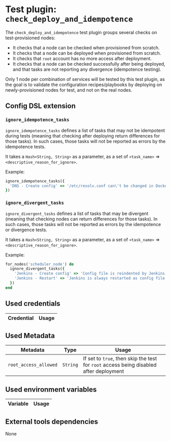 # Test plugin: `check_deploy_and_idempotence`

The `check_deploy_and_idempotence` test plugin groups several checks on test-provisioned nodes:
* It checks that a node can be checked when provisioned from scratch.
* It checks that a node can be deployed when provisioned from scratch.
* It checks that `root` account has no more access after deployment.
* It checks that a node can be checked successfully after being deployed, and that tasks are not reporting any divergence (idempotence testing).

Only 1 node per combination of services will be tested by this test plugin, as the goal is to validate the configuration recipes/playbooks by deploying on newly-provisioned nodes for test, and not on the real nodes.

## Config DSL extension

### `ignore_idempotence_tasks`

`ignore_idempotence_tasks` defines a list of tasks that may not be idempotent during tests (meaning that checking after deploying return differences for those tasks). In such cases, those tasks will not be reported as errors by the idempotence tests.

It takes a `Hash<String, String>` as a parameter, as a set of `<task_name>` => `<descriptive_reason_for_ignore>`.

Example:
```ruby
ignore_idempotence_tasks({
  'DNS - Create config' => '/etc/resolv.conf can\'t be changed in Docker test nodes, so checking always report it as different'
})

```

### `ignore_divergent_tasks`

`ignore_divergent_tasks` defines a list of tasks that may be divergent (meaning that checking nodes can return differences for those tasks). In such cases, those tasks will not be reported as errors by the idempotence or divergence tests.

It takes a `Hash<String, String>` as a parameter, as a set of `<task_name>` => `<descriptive_reason_for_ignore>`.

Example:
```ruby
for_nodes('scheduler_node') do
  ignore_divergent_tasks({
    'Jenkins - Create config' => 'Config file is reindented by Jenkins, so always appears different',
    'Jenkins - Restart' => 'Jenkins is always restarted as config file is different when deploying'
  })
end
```

## Used credentials

| Credential | Usage
| --- | --- |

## Used Metadata

| Metadata | Type | Usage
| --- | --- | --- |
| `root_access_allowed` | `String` | If set to `true`, then skip the test for `root` access being disabled after deployment |

## Used environment variables

| Variable | Usage
| --- | --- |

## External tools dependencies

None
